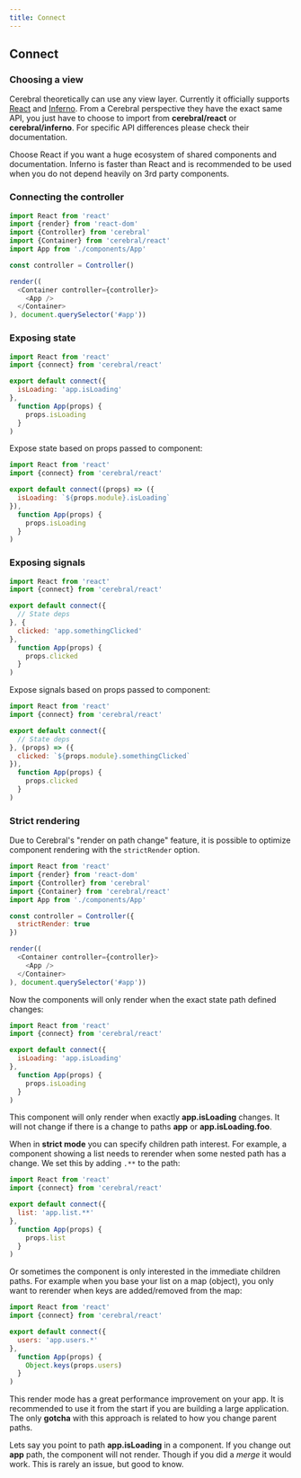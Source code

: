 ```yaml
---
title: Connect
---
```


## Connect

### Choosing a view
Cerebral theoretically can use any view layer. Currently it officially supports [React](https://facebook.github.io/react/) and [Inferno](http://infernojs.org/). From a Cerebral perspective they have the exact same API, you just have to choose to import from **cerebral/react** or **cerebral/inferno**. For specific API differences please check their documentation.

Choose React if you want a huge ecosystem of shared components and documentation. Inferno is faster than React and is recommended to be used when you do not depend heavily on 3rd party components.

### Connecting the controller
```js
import React from 'react'
import {render} from 'react-dom'
import {Controller} from 'cerebral'
import {Container} from 'cerebral/react'
import App from './components/App'

const controller = Controller()

render((
  <Container controller={controller}>
    <App />
  </Container>
), document.querySelector('#app'))
```

### Exposing state
```js
import React from 'react'
import {connect} from 'cerebral/react'

export default connect({
  isLoading: 'app.isLoading'
},
  function App(props) {
    props.isLoading
  }
)
```

Expose state based on props passed to component:

```js
import React from 'react'
import {connect} from 'cerebral/react'

export default connect((props) => ({
  isLoading: `${props.module}.isLoading`
}),
  function App(props) {
    props.isLoading
  }
)
```

### Exposing signals
```js
import React from 'react'
import {connect} from 'cerebral/react'

export default connect({
  // State deps
}, {
  clicked: 'app.somethingClicked'
},
  function App(props) {
    props.clicked
  }
)
```

Expose signals based on props passed to component:

```js
import React from 'react'
import {connect} from 'cerebral/react'

export default connect({
  // State deps
}, (props) => ({
  clicked: `${props.module}.somethingClicked`
}),
  function App(props) {
    props.clicked
  }
)
```

### Strict rendering
Due to Cerebral's "render on path change" feature, it is possible to optimize component rendering with the `strictRender` option.

```js
import React from 'react'
import {render} from 'react-dom'
import {Controller} from 'cerebral'
import {Container} from 'cerebral/react'
import App from './components/App'

const controller = Controller({
  strictRender: true
})

render((
  <Container controller={controller}>
    <App />
  </Container>
), document.querySelector('#app'))
```

Now the components will only render when the exact state path defined changes:

```js
import React from 'react'
import {connect} from 'cerebral/react'

export default connect({
  isLoading: 'app.isLoading'
},
  function App(props) {
    props.isLoading
  }
)
```

This component will only render when exactly **app.isLoading** changes. It will not change if there is a change to paths **app** or **app.isLoading.foo**.

When in **strict mode** you can specify children path interest. For example, a component showing a list needs to rerender when some nested path has a change. We set this by adding `.**` to the path:

```js
import React from 'react'
import {connect} from 'cerebral/react'

export default connect({
  list: 'app.list.**'
},
  function App(props) {
    props.list
  }
)
```

Or sometimes the component is only interested in the immediate children paths. For example when you base your list on a map (object), you only want to rerender when keys are added/removed from the map:

```js
import React from 'react'
import {connect} from 'cerebral/react'

export default connect({
  users: 'app.users.*'
},
  function App(props) {
    Object.keys(props.users)
  }
)
```

This render mode has a great performance improvement on your app. It is recommended to use it from the start if you are building a large application. The only **gotcha** with this approach is related to how you change parent paths.

Lets say you point to path **app.isLoading** in a component. If you change out **app** path, the component will not render. Though if you did a *merge* it would work. This is rarely an issue, but good to know.
